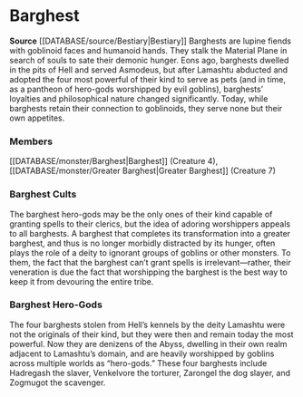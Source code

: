 ﻿---
creature_family: Barghest
id: '11'
name: Barghest
rarity: Common
rus_type_level: null
source: '[[DATABASE/source/Bestiary|Bestiary]]'
trait: null
type: Creature Family

---
# Barghest

**Source** [[DATABASE/source/Bestiary|Bestiary]]
Barghests are lupine fiends with goblinoid faces and humanoid hands. They stalk the Material Plane in search of souls to sate their demonic hunger. Eons ago, barghests dwelled in the pits of Hell and served Asmodeus, but after Lamashtu abducted and adopted the four most powerful of their kind to serve as pets (and in time, as a pantheon of hero-gods worshipped by evil goblins), barghests’ loyalties and philosophical nature changed significantly. Today, while barghests retain their connection to goblinoids, they serve none but their own appetites.

### Members

[[DATABASE/monster/Barghest|Barghest]] (Creature 4), [[DATABASE/monster/Greater Barghest|Greater Barghest]] (Creature 7)

###  Barghest Cults

The barghest hero-gods may be the only ones of their kind capable of granting spells to their clerics, but the idea of adoring worshippers appeals to all barghests. A barghest that completes its transformation into a greater barghest, and thus is no longer morbidly distracted by its hunger, often plays the role of a deity to ignorant groups of goblins or other monsters. To them, the fact that the barghest can’t grant spells is irrelevant—rather, their veneration is due the fact that worshipping the barghest is the best way to keep it from devouring the entire tribe.

###  Barghest Hero-Gods

The four barghests stolen from Hell’s kennels by the deity Lamashtu were not the originals of their kind, but they were then and remain today the most powerful. Now they are denizens of the Abyss, dwelling in their own realm adjacent to Lamashtu’s domain, and are heavily worshipped by goblins across multiple worlds as “hero-gods.” These four barghests include Hadregash the slaver, Venkelvore the torturer, Zarongel the dog slayer, and Zogmugot the scavenger.